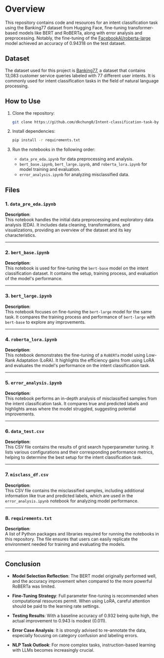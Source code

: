 # Overview

This repository contains code and resources for an intent classification task using the Banking77 dataset from Hugging Face, fine-tuning transformer-based models like BERT and RoBERTa, along with error analysis and preprocessing. Notably, the fine-tuning of the [FacebookAI/roberta-large](https://huggingface.co/FacebookAI/roberta-large) model achieved an accuracy of 0.94318 on the test dataset.

## Dataset

The dataset used for this project is [Banking77](https://huggingface.co/datasets/legacy-datasets/banking77), a dataset that contains 13,083 customer service queries labeled with 77 different user intents. It is commonly used for intent classification tasks in the field of natural language processing.

## How to Use

1. Clone the repository:
    ```bash
    git clone https://github.com/dkchung0/Intent-classification-task-by-roberta.git
    ```

2. Install dependencies:
    ```bash
    pip install -r requirements.txt
    ```

3. Run the notebooks in the following order:
    - `data_pre_eda.ipynb` for data preprocessing and analysis.
    - `bert_base.ipynb`, `bert_large.ipynb`, and `roberta_lora.ipynb` for model training and evaluation.
    - `error_analysis.ipynb` for analyzing misclassified data.
  
## Files 

### 1. `data_pre_eda.ipynb`
**Description**:  
This notebook handles the initial data preprocessing and exploratory data analysis (EDA). It includes data cleaning, transformations, and visualizations, providing an overview of the dataset and its key characteristics.

---

### 2. `bert_base.ipynb`
**Description**:  
This notebook is used for fine-tuning the `bert-base` model on the intent classification dataset. It contains the setup, training process, and evaluation of the model's performance.

---

### 3. `bert_large.ipynb`
**Description**:  
This notebook focuses on fine-tuning the `bert-large` model for the same task. It compares the training process and performance of `bert-large` with `bert-base` to explore any improvements.

---

### 4. `roberta_lora.ipynb`
**Description**:  
This notebook demonstrates the fine-tuning of a `RoBERTa` model using Low-Rank Adaptation (LoRA). It highlights the efficiency gains from using LoRA and evaluates the model's performance on the intent classification task.

---

### 5. `error_analysis.ipynb`
**Description**:  
This notebook performs an in-depth analysis of misclassified samples from the intent classification task. It compares true and predicted labels and highlights areas where the model struggled, suggesting potential improvements.

---

### 6. `data_test.csv`
**Description**:  
This CSV file contains the results of grid search hyperparameter tuning. It lists various configurations and their corresponding performance metrics, helping to determine the best setup for the intent classification task.

---

### 7. `misclass_df.csv`
**Description**:  
This CSV file contains the misclassified samples, including additional information like true and predicted labels, which are used in the `error_analysis.ipynb` notebook for analyzing model performance.

---

### 8. `requirements.txt`
**Description**:  
A list of Python packages and libraries required for running the notebooks in this repository. The file ensures that users can easily replicate the environment needed for training and evaluating the models.

---

## Conclusion

- **Model Selection Reflection**: The BERT model originally performed well, and the accuracy improvement when compared to the more powerful RoBERTa was limited.
  
- **Fine-Tuning Strategy**: Full parameter fine-tuning is recommended when computational resources permit. When using LoRA, careful attention should be paid to the learning rate settings.

- **Testing Results**: With a baseline accuracy of 0.932 being quite high, the actual improvement to 0.943 is modest (0.011).

- **Error Case Analysis**: It is strongly advised to re-annotate the data, especially focusing on category confusion and labeling errors.

- **NLP Task Outlook**: For more complex tasks, instruction-based learning with LLMs becomes increasingly crucial.
